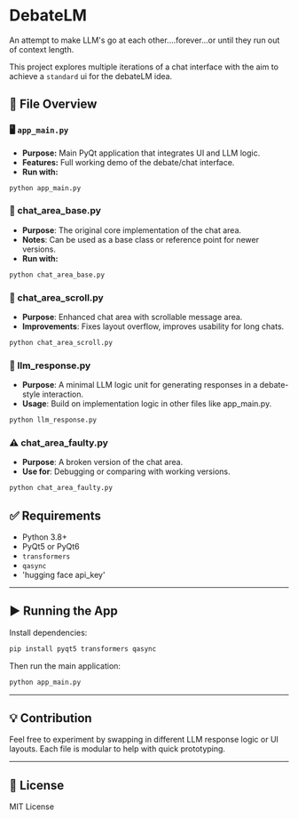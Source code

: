# DebateLM
An attempt to make LLM's go at each other....forever...or until they run out of context length.

This project explores multiple iterations of a chat interface with the aim to achieve a `standard` ui for the debateLM idea.

## 📂 File Overview

### 🖥️ `app_main.py`
- **Purpose:** Main PyQt application that integrates UI and LLM logic.
- **Features:** Full working demo of the debate/chat interface.
- **Run with:**  
```bash
python app_main.py
```

### 🧱   chat_area_base.py  
- **Purpose**: The original core implementation of the chat area.
- **Notes**: Can be used as a base class or reference point for newer versions.
- **Run with:**  
```bash
python chat_area_base.py
```

### 📜 chat_area_scroll.py
- **Purpose**: Enhanced chat area with scrollable message area.
- **Improvements**: Fixes layout overflow, improves usability for long chats.
```bash
python chat_area_scroll.py
```

### 🧠 llm_response.py
- **Purpose**: A minimal LLM logic unit for generating responses in a debate-style interaction.
- **Usage**: Build on implementation logic in other files like app_main.py.
```bash
python llm_response.py
```

### ⚠️ chat_area_faulty.py
- **Purpose**: A broken version of the chat area.
- **Use for**: Debugging or comparing with working versions.
```bash
python chat_area_faulty.py
```

## ✅ Requirements

- Python 3.8+
- PyQt5 or PyQt6
- `transformers`
- `qasync`
- 'hugging face api_key'
---

## ▶️ Running the App
Install dependencies:

```bash
pip install pyqt5 transformers qasync
```

Then run the main application:

```bash
python app_main.py
```

---

## 💡 Contribution

Feel free to experiment by swapping in different LLM response logic or UI layouts. Each file is modular to help with quick prototyping.

---

## 📃 License

MIT License


